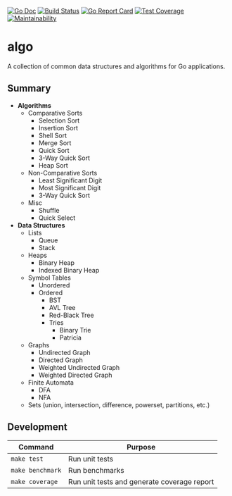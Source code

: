 [![Go Doc][godoc-image]][godoc-url]
[![Build Status][workflow-image]][workflow-url]
[![Go Report Card][goreport-image]][goreport-url]
[![Test Coverage][coverage-image]][coverage-url]
[![Maintainability][maintainability-image]][maintainability-url]

# algo

A collection of common data structures and algorithms for Go applications.

## Summary

  - **Algorithms**
    - Comparative Sorts
      - Selection Sort
      - Insertion Sort
      - Shell Sort
      - Merge Sort
      - Quick Sort
      - 3-Way Quick Sort
      - Heap Sort
    - Non-Comparative Sorts
      - Least Significant Digit
      - Most Significant Digit
      - 3-Way Quick Sort
    - Misc
      - Shuffle
      - Quick Select
  - **Data Structures**
    - Lists
      - Queue
      - Stack
    - Heaps
      - Binary Heap
      - Indexed Binary Heap
    - Symbol Tables
      - Unordered
      - Ordered
        - BST
        - AVL Tree
        - Red-Black Tree
        - Tries
          - Binary Trie
          - Patricia
    - Graphs
      - Undirected Graph
      - Directed Graph
      - Weighted Undirected Graph
      - Weighted Directed Graph
    - Finite Automata
      - DFA
      - NFA
    - Sets (union, intersection, difference, powerset, partitions, etc.)

## Development

| Command          | Purpose                                     |
|------------------|---------------------------------------------|
| `make test`      | Run unit tests                              |
| `make benchmark` | Run benchmarks                              |
| `make coverage`  | Run unit tests and generate coverage report |


[godoc-url]: https://pkg.go.dev/github.com/moorara/algo
[godoc-image]: https://pkg.go.dev/badge/github.com/moorara/algo
[workflow-url]: https://github.com/moorara/algo/actions
[workflow-image]: https://github.com/moorara/algo/workflows/Main/badge.svg
[goreport-url]: https://goreportcard.com/report/github.com/moorara/algo
[goreport-image]: https://goreportcard.com/badge/github.com/moorara/algo
[coverage-url]: https://codeclimate.com/github/moorara/algo/test_coverage
[coverage-image]: https://api.codeclimate.com/v1/badges/48efddf545789eee4132/test_coverage
[maintainability-url]: https://codeclimate.com/github/moorara/algo/maintainability
[maintainability-image]: https://api.codeclimate.com/v1/badges/48efddf545789eee4132/maintainability
